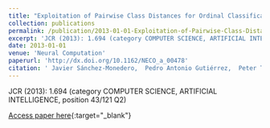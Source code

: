 ```yaml
---
title: "Exploitation of Pairwise Class Distances for Ordinal Classification"
collection: publications
permalink: /publication/2013-01-01-Exploitation-of-Pairwise-Class-Distances-for-Ordinal-Classification
excerpt: 'JCR (2013): 1.694 (category COMPUTER SCIENCE, ARTIFICIAL INTELLIGENCE, position 43/121 Q2)'
date: 2013-01-01
venue: 'Neural Computation'
paperurl: 'http://dx.doi.org/10.1162/NECO_a_00478'
citation: ' Javier Sánchez-Monedero,  Pedro Antonio Gutiérrez,  Peter Tino,  César Hervás-Martínez, &quot;Exploitation of Pairwise Class Distances for Ordinal Classification.&quot; Neural Computation, 2013.'
---
```

JCR (2013): 1.694 (category COMPUTER SCIENCE, ARTIFICIAL INTELLIGENCE, position 43/121 Q2)

[Access paper here](http://dx.doi.org/10.1162/NECO_a_00478){:target="_blank"}
